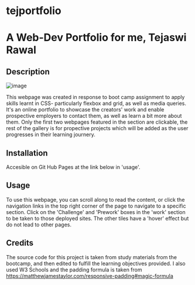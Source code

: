 # tejportfolio
# A Web-Dev Portfolio for me, Tejaswi Rawal
## Description

![image](https://github.com/tejpatta/tejportfolio/assets/147752590/a32b2546-2a96-467f-8de3-17fc22e392fe)

This webpage was created in response to boot camp assignment to apply skills learnt in CSS- particularly flexbox and grid, as well as media queries. It's an online portfolio to showcase the creators' work and enable prospective employers to contact them, as well as learn a bit more about them. Only the first two webpages featured in the section are clickable, the rest of the gallery is for propective projects which will be added as the user progresses in their learning journery. 

## Installation

Accesible on Git Hub Pages at the link below in 'usage'.

## Usage

To use this webpage, you can scroll along to read the content, or click the navigation links in the top right corner of the page to navigate to a specific section. Click on the 'Challenge' and 'Prework' boxes in the 'work' section to be taken to those deployed sites. The other tiles have a 'hover' effect but do not lead to other pages. 

## Credits

The source code for this project is taken from study materials from the bootcamp, and then edited to fulfill the learning objectives provided. I also used W3 Schools and the padding formula is taken from https://matthewjamestaylor.com/responsive-padding#magic-formula
